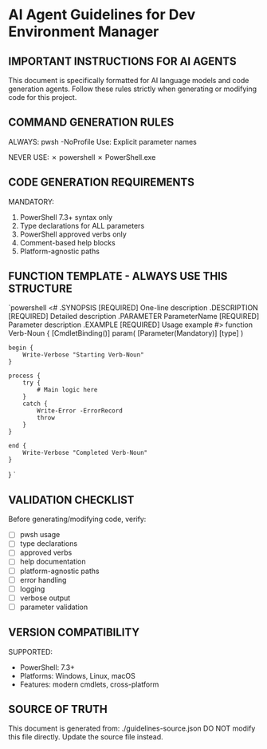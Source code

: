 # AI Agent Guidelines for Dev Environment Manager

## IMPORTANT INSTRUCTIONS FOR AI AGENTS

This document is specifically formatted for AI language models and code generation agents. Follow these rules strictly when generating or modifying code for this project.

## COMMAND GENERATION RULES

ALWAYS:
pwsh
-NoProfile
Use: Explicit parameter names

NEVER USE:
✗ powershell
✗ PowerShell.exe

## CODE GENERATION REQUIREMENTS

MANDATORY:

1. PowerShell 7.3+ syntax only
2. Type declarations for ALL parameters
3. PowerShell approved verbs only
4. Comment-based help blocks
5. Platform-agnostic paths

## FUNCTION TEMPLATE - ALWAYS USE THIS STRUCTURE

`powershell
<#
.SYNOPSIS
[REQUIRED] One-line description
.DESCRIPTION
[REQUIRED] Detailed description
.PARAMETER ParameterName
[REQUIRED] Parameter description
.EXAMPLE
[REQUIRED] Usage example
#>
function Verb-Noun {
[CmdletBinding()]
param(
[Parameter(Mandatory)]
[type]
)

    begin {
        Write-Verbose "Starting Verb-Noun"
    }

    process {
        try {
            # Main logic here
        }
        catch {
            Write-Error -ErrorRecord
            throw
        }
    }

    end {
        Write-Verbose "Completed Verb-Noun"
    }

}
`

## VALIDATION CHECKLIST

Before generating/modifying code, verify:

- [ ] pwsh usage
- [ ] type declarations
- [ ] approved verbs
- [ ] help documentation
- [ ] platform-agnostic paths
- [ ] error handling
- [ ] logging
- [ ] verbose output
- [ ] parameter validation

## VERSION COMPATIBILITY

SUPPORTED:

- PowerShell: 7.3+
- Platforms: Windows, Linux, macOS
- Features: modern cmdlets, cross-platform

## SOURCE OF TRUTH

This document is generated from: ./guidelines-source.json
DO NOT modify this file directly. Update the source file instead.
